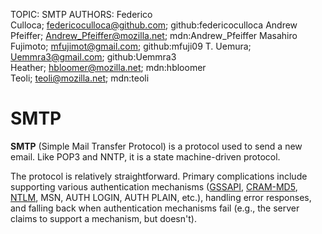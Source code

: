 TOPIC: SMTP
AUTHORS: Federico Culloca; federicoculloca@github.com; github:federicoculloca
         Andrew Pfeiffer; Andrew_Pfeiffer@mozilla.net; mdn:Andrew_Pfeiffer
         Masahiro Fujimoto; mfujimot@gmail.com; github:mfuji09
         T. Uemura; Uemmra3@gmail.com; github:Uemmra3
         Heather; hbloomer@mozilla.net; mdn:hbloomer
         Teoli; teoli@mozilla.net; mdn:teoli

# SMTP

**SMTP** (Simple Mail Transfer Protocol) is a protocol used to send a new email.
Like POP3 and NNTP, it is a state machine-driven protocol.

The protocol is relatively straightforward. Primary complications include supporting various
authentication mechanisms ([GSSAPI](http://en.wikipedia.org/wiki/Generic_Security_Services_Application_Program_Interface),
[CRAM-MD5](http://en.wikipedia.org/wiki/CRAM-MD5),
[NTLM](http://en.wikipedia.org/wiki/NTLM), MSN, AUTH LOGIN,
AUTH PLAIN, etc.), handling error responses, and falling back when authentication mechanisms fail
(e.g., the server claims to support a mechanism, but doesn't).
